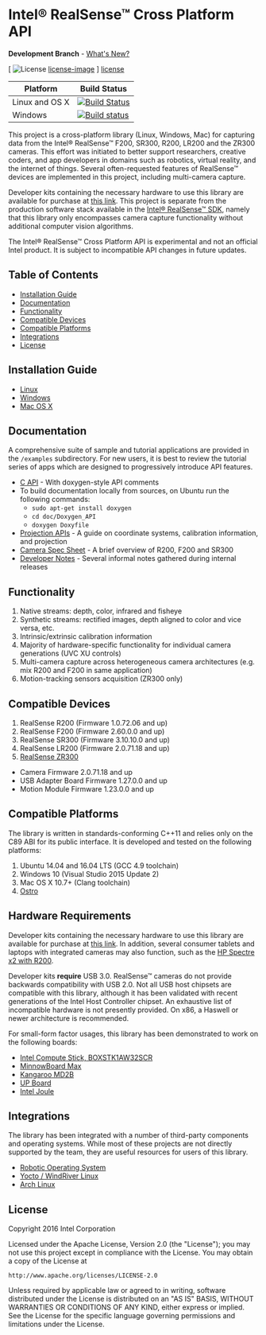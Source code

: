 # Intel® RealSense™ Cross Platform API

**Development Branch** - [What's New?](./doc/whats_new.md)

[ ![License] [license-image] ] [license]

[release-image]: http://img.shields.io/badge/release-1.9.6-blue.svg?style=flat
[releases]: https://github.intel.com/PerCSystemsEngineering/librealsense/releases

[license-image]: http://img.shields.io/badge/license-Apache--2-blue.svg?style=flat
[license]: LICENSE

Platform | Build Status |
-------- | ------------ |
Linux and OS X | [![Build Status](https://travis-ci.org/IntelRealSense/librealsense.svg?branch=master)](https://travis-ci.org/IntelRealSense/librealsense) |
Windows | [![Build status](https://ci.appveyor.com/api/projects/status/y9f8qcebnb9v41y4?svg=true)](https://ci.appveyor.com/project/ddiakopoulos/librealsense) |

This project is a cross-platform library (Linux, Windows, Mac) for capturing data from the Intel® RealSense™ F200, SR300, R200, LR200 and the ZR300 cameras. This effort was initiated to better support researchers, creative coders, and app developers in domains such as robotics, virtual reality, and the internet of things. Several often-requested features of RealSense™ devices are implemented in this project, including multi-camera capture.

Developer kits containing the necessary hardware to use this library are available for purchase at [this link](http://click.intel.com/realsense.html). This project is separate from the production software stack available in the [Intel® RealSense™ SDK](https://software.intel.com/en-us/intel-realsense-sdk), namely that this library only encompasses camera capture functionality without additional computer vision algorithms.

The Intel® RealSense™ Cross Platform API is experimental and not an official Intel product. It is subject to incompatible API changes in future updates.

## Table of Contents
* [Installation Guide](#installation-guide)
* [Documentation](#documentation)
* [Functionality](#functionality)
* [Compatible Devices](#compatible-devices)
* [Compatible Platforms](#compatible-platforms)
* [Integrations](#integrations)
* [License](#license)

## Installation Guide

  * [Linux](./doc/installation.md)
  * [Windows](./doc/installation_windows.md)
  * [Mac OS X](./doc/installation_osx.md)
  
## Documentation

A comprehensive suite of sample and tutorial applications are provided in the `/examples` subdirectory. For new users, it is best to review the tutorial series of apps which are designed to progressively introduce API features.

  * [C API](./include/librealsense/rs.h) - With doxygen-style API comments
  * To build documentation locally from sources, on Ubuntu run the following commands:
    * `sudo apt-get install doxygen`
	* `cd doc/Doxygen_API`
	* `doxygen Doxyfile`
  * [Projection APIs](./doc/projection.md) - A guide on coordinate systems, calibration information, and projection
  * [Camera Spec Sheet](./doc/camera_specs.md) - A brief overview of R200, F200 and SR300
  * [Developer Notes](./doc/dev_log.md) - Several informal notes gathered during internal releases

## Functionality

1. Native streams: depth, color, infrared and fisheye
2. Synthetic streams: rectified images, depth aligned to color and vice versa, etc.
3. Intrinsic/extrinsic calibration information
4. Majority of hardware-specific functionality for individual camera generations (UVC XU controls)
5. Multi-camera capture across heterogeneous camera architectures (e.g. mix R200 and F200 in same application)
6. Motion-tracking sensors acquisition (ZR300 only)
  
## Compatible Devices

1. RealSense R200 (Firmware 1.0.72.06 and up)
2. RealSense F200 (Firmware 2.60.0.0 and up)
3. RealSense SR300 (Firmware 3.10.10.0 and up)
4. RealSense LR200 (Firmware 2.0.71.18 and up)
5. [RealSense ZR300](https://newsroom.intel.com/chip-shots/intel-announces-tools-realsense-technology-development/)
  * Camera Firmware 2.0.71.18 and up
  * USB Adapter Board Firmware 1.27.0.0 and up
  * Motion Module Firmware 1.23.0.0 and up

## Compatible Platforms

The library is written in standards-conforming C++11 and relies only on the C89 ABI for its public interface. It is developed and tested on the following platforms:

1. Ubuntu 14.04 and 16.04 LTS (GCC 4.9 toolchain)
2. Windows 10 (Visual Studio 2015 Update 2)
3. Mac OS X 10.7+ (Clang toolchain)
4. [Ostro](https://ostroproject.org/)

## Hardware Requirements
Developer kits containing the necessary hardware to use this library are available for purchase at [this link](http://click.intel.com/realsense.html). In addition, several consumer tablets and laptops with integrated cameras may also function, such as the [HP Spectre x2 with R200](http://store.hp.com/us/en/ContentView?storeId=10151&langId=-1&catalogId=10051&eSpotName=new-detachable).

Developer kits **require** USB 3.0. RealSense™ cameras do not provide backwards compatibility with USB 2.0. Not all USB host chipsets are compatible with this library, although it has been validated with recent generations of the Intel Host Controller chipset. An exhaustive list of incompatible hardware is not presently provided. On x86, a Haswell or newer architecture is recommended.

For small-form factor usages, this library has been demonstrated to work on the following boards:
  * [Intel Compute Stick, BOXSTK1AW32SCR](http://www.amazon.com/Intel-Compute-BOXSTK1AW32SCR-Windows-32-bit/dp/B01ASB0DJ8)
  * [MinnowBoard Max](http://minnowboard.org)
  * [Kangaroo MD2B](http://www.amazon.com/Kangaroo-MD2B-Mobile-Desktop-Computer/dp/B017J20D8U)
  * [UP Board](http://www.up-board.org/kickstarter/up-intel-realsense-technology/)
  * [Intel Joule](https://newsroom.intel.com/chip-shots/make-amazing-things-happen-iot-entrepreneurship-intel-joule/)

## Integrations

The library has been integrated with a number of third-party components and operating systems. While most of these projects are not directly supported by the team, they are useful resources for users of this library.

  * [Robotic Operating System](https://github.com/intel-ros/realsense)
  * [Yocto / WindRiver Linux](https://github.com/IntelRealSense/meta-intel-librealsense)
  * [Arch Linux](https://aur.archlinux.org/packages/librealsense/)

## License

Copyright 2016 Intel Corporation

Licensed under the Apache License, Version 2.0 (the "License");
you may not use this project except in compliance with the License.
You may obtain a copy of the License at

    http://www.apache.org/licenses/LICENSE-2.0

Unless required by applicable law or agreed to in writing, software
distributed under the License is distributed on an "AS IS" BASIS,
WITHOUT WARRANTIES OR CONDITIONS OF ANY KIND, either express or implied.
See the License for the specific language governing permissions and
limitations under the License.
